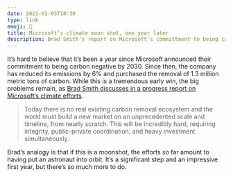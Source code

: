 ```yaml
---
date: 2021-02-03T10:30
type: link
emoji: 🚀
title: Microsoft’s climate moon shot, one year later
description: Brad Smith’s report on Microsoft’s committment to being carbon negative by 2030.
---
```


It’s hard to believe that it’s been a year since Microsoft announced their commitment to being carbon negative by 2030. Since then, the company has reduced its emissions by 6% and purchased the removal of 1.3 million metric tons of carbon. While this is a tremendous early win, the big problems remain, as [Brad Smith discusses in a progress report on Microsoft‘s climate efforts][link].

> Today there is no real existing carbon removal ecosystem and the world must build a new market on an unprecedented scale and timeline, from nearly scratch. This will be incredibly hard, requiring integrity, public-private coordination, and heavy investment simultaneously.

Brad’s analogy is that if this is a moonshot, the efforts so far amount to having put an astronaut into orbit. It’s a significant step and an impressive first year, but there’s so much more to do.

[link]: https://blogs.microsoft.com/blog/2021/01/28/one-year-later-the-path-to-carbon-negative-a-progress-report-on-our-climate-moonshot/
